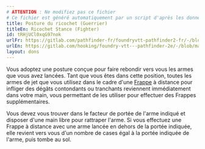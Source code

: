 ```yaml
---
# ATTENTION : Ne modifiez pas ce fichier
# Ce fichier est généré automatiquement par un script d'après les données du module Foundry VTT officiel et de sa traduction
title: Posture du ricochet (Guerrier)
titleEn: Ricochet Stance (Fighter)
id: tRHjUCl0xqG97nok
urlFr: https://gitlab.com/pathfinder-fr/foundryvtt-pathfinder2-fr/-/blob/master/data/feats/tRHjUCl0xqG97nok.htm
urlEn: https://gitlab.com/hooking/foundry-vtt---pathfinder-2e/-/blob/master/packs/data/feats.db/ricochet-stance-fighter.json
layout: dons
---
```

Vous adoptez une posture conçue pour faire rebondir vers vous les armes que vous avez lancées. Tant que vous êtes dans cette position, toutes les armes de jet que vous utilisez dans le cadre d'une [Frappe](../actions/frapper.md) à distance pour infliger des dégâts contondants ou tranchants reviennent immédiatement dans votre main, vous permettant de les utiliser pour effectuer des Frappes supplémentaires.

Vous devez vous trouver dans le facteur de portée de l'arme indiqué et disposer d'une main libre pour rattraper l'arme. Si vous effectuez une Frappe à distance avec une arme lancée en dehors de la portée indiquée, elle revient vers vous d'un nombre de cases égal à la portée indiquée de l'arme, puis tombe au sol.
